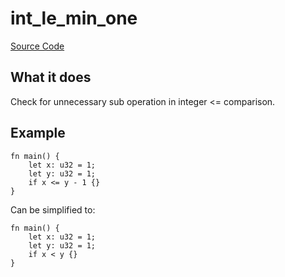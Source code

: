 # int_le_min_one

[Source Code](https://github.com/software-mansion/cairo-lint/tree/main/crates/cairo-lint-core/src/lints/int_op_one.rs#L180)

## What it does

Check for unnecessary sub operation in integer <= comparison.

## Example

```cairo
fn main() {
    let x: u32 = 1;
    let y: u32 = 1;
    if x <= y - 1 {}
}
```

Can be simplified to:

```cairo
fn main() {
    let x: u32 = 1;
    let y: u32 = 1;
    if x < y {}
}
```
